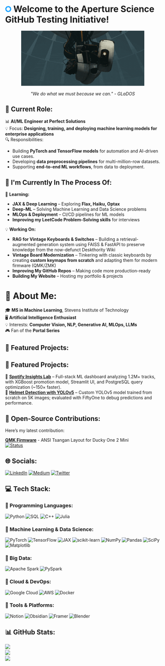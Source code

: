 # <img src="assets/aperture.png" width="20"/> Welcome to the Aperture Science GitHub Testing Initiative!  

<p align="center">
  <img src="assets/glados.gif" width="400"/>
</p>

<p align="center">
  <i>"We do what we must because we can." - GLaDOS</i>
</p>

## 💼 Current Role:
📊 **AI/ML Engineer at Perfect Solutions**  
💡 Focus: **Designing, training, and deploying machine learning models for enterprise applications**  
🔍 Responsibilities:
- Building **PyTorch and TensorFlow models** for automation and AI-driven use cases.  
- Developing **data preprocessing pipelines** for multi-million-row datasets.  
- Supporting **end-to-end ML workflows**, from data to deployment. 

## 🚀 I'm Currently In The Process Of:
📖 **Learning:**  
- **JAX & Deep Learning** – Exploring **Flax, Haiku, Optax**  
- **Deep-ML** – Solving Machine Learning and Data Science problems  
- **MLOps & Deployment** – CI/CD pipelines for ML models  
- **Improving my LeetCode Problem-Solving skills** for interviews  

💡 **Working On:** 
- **RAG for Vintage Keyboards & Switches** – Building a retrieval-augmented generation system using FAISS & FastAPI to preserve knowledge from the now-defunct Deskthority Wiki  
- **Vintage Board Modernization** – Tinkering with classic keyboards by creating **custom keymaps from scratch** and adapting them for modern firmware (QMK/ZMK)  
- **Improving My GitHub Repos** – Making code more production-ready  
- **Building My Website** – Hosting my portfolio & projects  

# 💫 About Me:
🎓 **MS in Machine Learning**, Stevens Institute of Technology  
🖥️ **Artificial Intelligence Enthusiast**  
💡 Interests: **Computer Vision, NLP, Generative AI, MLOps, LLMs**  
🎮 Fan of the **Portal Series**  

## 🚀 Featured Projects:
## 🚀 Featured Projects:
🔹 **[Spotify Insights Lab](https://github.com/akshayatam/spotify-insights-lab)** – Full-stack ML dashboard analyzing 1.2M+ tracks, with XGBoost promotion model, Streamlit UI, and PostgreSQL query optimization (~150× faster).  
🔹 **[Helmet Detection with YOLOv5](https://github.com/akshayatam/helmetdetect-fiftyone)** – Custom YOLOv5 model trained from scratch on 5K images; evaluated with FiftyOne to debug predictions and performance.  

## 🤝 Open-Source Contributions:
Here’s my latest contribution:

**[QMK Firmware](https://github.com/qmk/qmk_firmware)** - ANSI Tsangan Layout for Ducky One 2 Mini  
[![Status](https://img.shields.io/badge/Status-Merged-brightgreen?logo=github&style=flat-square)](https://github.com/qmk/qmk_firmware/pull/24909)  

## 🌐 Socials:
[![LinkedIn](https://img.shields.io/badge/LinkedIn-%230077B5.svg?logo=linkedin&logoColor=white)](https://linkedin.com/in/akshay-atam) 
[![Medium](https://img.shields.io/badge/Medium-12100E?logo=medium&logoColor=white)](https://medium.com/@insanely_a_) 
[![Twitter](https://img.shields.io/badge/Twitter-%231DA1F2.svg?logo=Twitter&logoColor=white)](https://twitter.com/insanely_a_) 

## 💻 Tech Stack:

### 📌 Programming Languages:
![Python](https://img.shields.io/badge/Python-3670A0?style=flat-square&logo=python&logoColor=ffdd54) 
![SQL](https://img.shields.io/badge/SQL-4479A1?style=flat-square&logo=postgresql&logoColor=white) 
![C++](https://img.shields.io/badge/C++-00599C?style=flat-square&logo=c%2B%2B&logoColor=white) 
![Julia](https://img.shields.io/badge/Julia-9558B2?style=flat-square&logo=julia&logoColor=white) 

### 📌 Machine Learning & Data Science:
![PyTorch](https://img.shields.io/badge/PyTorch-EE4C2C?style=flat-square&logo=PyTorch&logoColor=white) 
![TensorFlow](https://img.shields.io/badge/TensorFlow-FF6F00?style=flat-square&logo=TensorFlow&logoColor=white) 
![JAX](https://img.shields.io/badge/JAX-FFCC00?style=flat-square&logo=JAX&logoColor=black) 
![scikit-learn](https://img.shields.io/badge/Scikit--Learn-F7931E?style=flat-square&logo=scikit-learn&logoColor=white) 
![NumPy](https://img.shields.io/badge/NumPy-013243?style=flat-square&logo=numpy&logoColor=white) 
![Pandas](https://img.shields.io/badge/Pandas-150458?style=flat-square&logo=pandas&logoColor=white) 
![SciPy](https://img.shields.io/badge/SciPy-0C55A5?style=flat-square&logo=scipy&logoColor=white) 
![Matplotlib](https://img.shields.io/badge/Matplotlib-005C9C?style=flat-square&logo=plotly&logoColor=white) 

### 📌 Big Data:
![Apache Spark](https://img.shields.io/badge/Apache%20Spark-E25A1C?style=flat-square&logo=apachespark&logoColor=white) 
![PySpark](https://img.shields.io/badge/PySpark-FF9900?style=flat-square&logo=apachespark&logoColor=white) 

### 📌 Cloud & DevOps:
![Google Cloud](https://img.shields.io/badge/Google%20Cloud-4285F4?style=flat-square&logo=google-cloud&logoColor=white) 
![AWS](https://img.shields.io/badge/AWS-FF9900?style=flat-square&logo=amazon-aws&logoColor=white) 
![Docker](https://img.shields.io/badge/Docker-0db7ed?style=flat-square&logo=docker&logoColor=white) 

### 📌 Tools & Platforms:
![Notion](https://img.shields.io/badge/Notion-000000?style=flat-square&logo=notion&logoColor=white) 
![Obsidian](https://img.shields.io/badge/Obsidian-483699?style=flat-square&logo=obsidian&logoColor=white) 
![Framer](https://img.shields.io/badge/Framer-0055FF?style=flat-square&logo=framer&logoColor=white) 
![Blender](https://img.shields.io/badge/Blender-F5792A?style=flat-square&logo=blender&logoColor=white) 

## 📊 GitHub Stats:
![](https://github-readme-stats.vercel.app/api?username=akshayatam&theme=dark&hide_border=false&include_all_commits=false&count_private=false)<br/>
![](https://github-readme-streak-stats.herokuapp.com/?user=akshayatam&theme=dark&hide_border=false)<br/>
![](https://github-readme-stats.vercel.app/api/top-langs/?username=akshayatam&theme=dark&hide_border=false&include_all_commits=false&count_private=false&layout=compact)

<!-- Proudly created with GPRM ( https://gprm.itsvg.in ) -->

